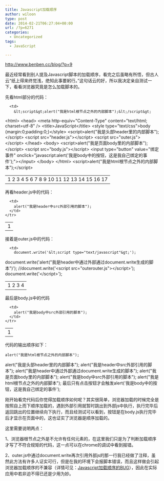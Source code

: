 ```yaml
---
title: Javascript加载顺序
author: wiloon
type: post
date: 2014-02-21T06:27:04+00:00
url: /?p=6271
categories:
  - Uncategorized
tags:
  - JavaScript

---
```

http://www.benben.cc/blog/?p=9

最近经常看到别人提及Javascript脚本的加载顺序，看完之后虽略有所悟，但古人云“纸上得来终觉浅，绝知此事要躬行。”这句话云的好，所以我决定亲自测试一下，看看浏览器究竟是怎么加载脚本的。

先看html部分的代码：


  <table>
    <tr>
      <td>
        1
2
3
4
5
6
7
8
9
10
11
12
13
14
15
16
17
      </td>
      
      <td>
        &lt;script&gt;alert("我是html根节点之外的内部脚本");&lt;/script&gt;
&lt;html&gt;
&lt;head&gt;
	&lt;meta http-equiv="Content-Type" content="text/html; charset=utf-8" /&gt;
	&lt;title&gt;JavaScript&lt;/title&gt;
	&lt;style type="text/css"&gt;body {margin:0;padding:0;}&lt;/style&gt;
	&lt;script&gt;alert("我是头部header里的内部脚本");&lt;/script&gt;
	&lt;script src="header.js"&gt;&lt;/script&gt;
	&lt;script src="outer.js"&gt;&lt;/script&gt;
&lt;/head&gt;
&lt;body&gt;
	&lt;script&gt;alert("我是页面body里的内部脚本");&lt;/script&gt;
	&lt;script src="body.js"&gt;&lt;/script&gt;
	&lt;input type="button" value="绑定事件" onclick="javascript:alert('我是body中的按钮，这是我自己绑定的事件');"&gt;&lt;/input&gt;
&lt;/body&gt;
&lt;/html&gt;
&lt;script&gt;alert("我是html根节点之外的内部脚本");&lt;/script&gt;
      </td>
    </tr>
  </table>


再看header.js中的代码：


  <table>
    <tr>
      <td>
        1
      </td>
      
      <td>
        alert("我是header中src外部引用的脚本");
      </td>
    </tr>
  </table>


接着是outer.js中的代码：


  <table>
    <tr>
      <td>
        1
2
3
4
      </td>
      
      <td>
        document.write('&lt;script type="text/javascript"&gt;');
document.write('alert("我是header中通过外部通过document.write生成的脚本")');
//document.write('&lt;script src="outerouter.js"&gt;&lt;/script&gt;');
document.write('&lt;/script&gt;');
      </td>
    </tr>
  </table>


最后是body.js中的代码


  <table>
    <tr>
      <td>
        1
      </td>
      
      <td>
        alert("我是body中src外部引用的脚本");
      </td>
    </tr>
  </table>


代码的输出顺序如下：


  
    alert("我是html根节点之外的内部脚本");
alert("我是头部header里的内部脚本");
alert("我是header中src外部引用的脚本");
alert("我是header中通过外部通过document.write生成的脚本");
alert("我是页面body里的内部脚本");
alert("我是body中src外部引用的脚本");
alert("我是html根节点之外的内部脚本");
最后只有点击按钮才会触发alert('我是body中的按钮，这是我自己绑定的事件');
  


刚开始看完代码后你觉得加载顺序如何呢？其实很简单，浏览器加载的时候完全是按照自上而下顺序加载的，遇到外部引用就暂时跳出到外部js中执行，执行完毕后返回跳出的位置继续向下执行，而且经测试可以看到，按钮是在body.js执行完毕后才显示在页面中的，这也证实了浏览器是顺序加载的。

这里需要说明两点：
  
1、浏览器根节点之外是不允许有任何元素的，在这里我们只是为了判断加载顺序才写了不符合规矩的代码，这一点可以在chrome的调试中看到报错。
  
2、outer.js中通过document.write再次引用外部js的那一行我已经做了注释，虽然此方法有许多人证实可行，但是在我的环境下会报脚本错误，而且这样做会引起浏览器加载顺序的不兼容（详情可见：[Javascript加载顺序的BUG][1]），因此在实际应用中若非迫不得已还是少用为妙。

 [1]: http://uicss.cn/javascript-load-order/